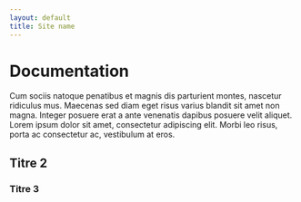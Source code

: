 ```yaml
---
layout: default
title: Site name
---
```


# Documentation

Cum sociis natoque penatibus et magnis dis parturient montes, nascetur ridiculus mus. Maecenas sed diam eget risus varius blandit sit amet non magna. Integer posuere erat a ante venenatis dapibus posuere velit aliquet. Lorem ipsum dolor sit amet, consectetur adipiscing elit. Morbi leo risus, porta ac consectetur ac, vestibulum at eros.

## Titre 2
### Titre 3
